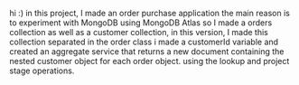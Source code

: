 hi :)
in this project, I made an order purchase application 
the main reason is to experiment with MongoDB using MongoDB Atlas
so I made a orders collection as well as a customer collection,
in this version, I made this collection separated in the order class i made a customerId variable 
and created an aggregate service that returns
a new document containing the nested customer object for each order object. 
using the lookup and project stage operations.

